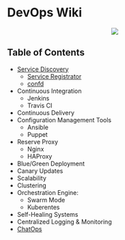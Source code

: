 # DevOps Wiki

<div align="center">
<img src="https://devops.com/wp-content/uploads/2016/02/images.jpeg">
</div>

 ## Table of Contents
 
- <a href="service-discovery/README.md">Service Discovery</a>
	- <a href="service-discovery/registrator/README.md">Service Registrator</a>
	- <a href="service-discovery/confd/README.md">confd</a>
- Continuous Integration
    - Jenkins
    - Travis CI
- Continuous Delivery
- Configuration Management Tools
    - Ansible
    - Puppet
- Reserve Proxy
	- Nginx
	- HAProxy
- Blue/Green Deployment
- Canary Updates
- Scalability
- Clustering
- Orchestration Engine:
	- Swarm Mode
	- Kuberentes
- Self-Healing Systems
- Centralized Logging & Monitoring
- <a href="chatops/README.md">ChatOps</a>
